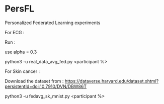# PersFL
Personalized Federated Learning experiments


For ECG :

Run :

use alpha = 0.3

python3 -u real_data_avg_fed.py <participant %> <alpha>


For Skin cancer :

Download the dataset from : https://dataverse.harvard.edu/dataset.xhtml?persistentId=doi:10.7910/DVN/DBW86T


python3 -u fedavg_sk_mnist.py <participant %> <alpha>
